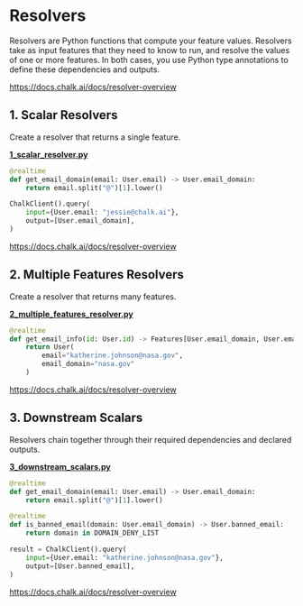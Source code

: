 # Resolvers
Resolvers are Python functions that compute your feature values. 
Resolvers take as input features that they need to know to run, 
and resolve the values of one or more features. In both cases, 
you use Python type annotations to define these dependencies and 
outputs.

https://docs.chalk.ai/docs/resolver-overview

## 1. Scalar Resolvers
Create a resolver that returns a single feature.

**[1_scalar_resolver.py](1_scalar_resolver.py)**

```python
@realtime
def get_email_domain(email: User.email) -> User.email_domain:
    return email.split("@")[1].lower()

ChalkClient().query(
    input={User.email: "jessie@chalk.ai"},
    output=[User.email_domain],
)
```
https://docs.chalk.ai/docs/resolver-overview

## 2. Multiple Features Resolvers
Create a resolver that returns many features.

**[2_multiple_features_resolver.py](2_multiple_features_resolver.py)**

```python
@realtime
def get_email_info(id: User.id) -> Features[User.email_domain, User.email]:
    return User(
        email="katherine.johnson@nasa.gov", 
        email_domain="nasa.gov"
    )
```
https://docs.chalk.ai/docs/resolver-overview

## 3. Downstream Scalars
Resolvers chain together through their required dependencies
and declared outputs.

**[3_downstream_scalars.py](3_downstream_scalars.py)**

```python
@realtime
def get_email_domain(email: User.email) -> User.email_domain:
    return email.split("@")[1].lower()

@realtime
def is_banned_email(domain: User.email_domain) -> User.banned_email:
    return domain in DOMAIN_DENY_LIST

result = ChalkClient().query(
    input={User.email: "katherine.johnson@nasa.gov"},
    output=[User.banned_email],
)
```
https://docs.chalk.ai/docs/resolver-overview
